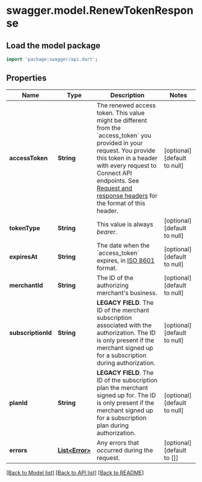 # swagger.model.RenewTokenResponse

## Load the model package
```dart
import 'package:swagger/api.dart';
```

## Properties
Name | Type | Description | Notes
------------ | ------------- | ------------- | -------------
**accessToken** | **String** | The renewed access token. This value might be different from the &#x60;access_token&#x60; you provided in your request. You provide this token in a header with every request to Connect API endpoints. See [Request and response headers](https://developer.squareup.com/docs/api/connect/v2/#requestandresponseheaders) for the format of this header. | [optional] [default to null]
**tokenType** | **String** | This value is always _bearer_. | [optional] [default to null]
**expiresAt** | **String** | The date when the &#x60;access_token&#x60; expires, in [ISO 8601](http://www.iso.org/iso/home/standards/iso8601.htm) format. | [optional] [default to null]
**merchantId** | **String** | The ID of the authorizing merchant&#x27;s business. | [optional] [default to null]
**subscriptionId** | **String** | __LEGACY FIELD__. The ID of the merchant subscription associated with the authorization. The ID is only present if the merchant signed up for a subscription during authorization. | [optional] [default to null]
**planId** | **String** | __LEGACY FIELD__. The ID of the subscription plan the merchant signed up for. The ID is only present if the merchant signed up for a subscription plan during authorization. | [optional] [default to null]
**errors** | [**List&lt;Error&gt;**](Error.md) | Any errors that occurred during the request. | [optional] [default to []]

[[Back to Model list]](../README.md#documentation-for-models) [[Back to API list]](../README.md#documentation-for-api-endpoints) [[Back to README]](../README.md)

